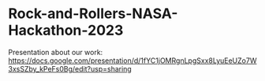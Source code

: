 # Rock-and-Rollers-NASA-Hackathon-2023

Presentation about our work: https://docs.google.com/presentation/d/1fYC1jOMRgnLpgSxx8LyuEeUZo7W3xsSZby_kPeFs0Bg/edit?usp=sharing

